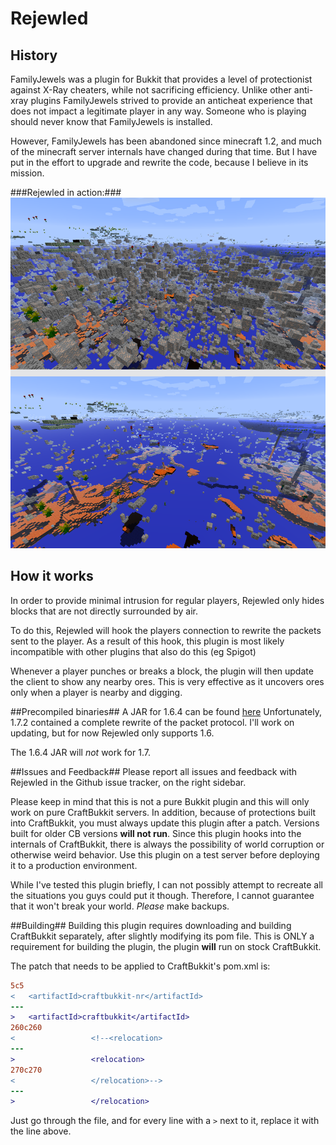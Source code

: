 # Rejewled #

## History ##
FamilyJewels was a plugin for Bukkit that provides a level of protectionist against X-Ray cheaters, while not sacrificing efficiency. Unlike other anti-xray plugins FamilyJewels strived to provide an anticheat experience that does not impact a legitimate player in any way. Someone who is playing should never know that FamilyJewels is installed. 

However, FamilyJewels has been abandoned since minecraft 1.2, and much of the minecraft server internals have changed during that time. But I have put in the effort to upgrade and rewrite the code, because I believe in its mission.

###Rejewled in action:###
![A comparison of x-ray before and after Rejeweled](https://github.com/nightpool/Rejewled/raw/master/assets/comparison.png)


## How it works ##
In order to provide minimal intrusion for regular players, Rejewled only hides blocks that are not directly surrounded by air. 

To do this, Rejewled will hook the players connection to rewrite the packets sent to the player. As a result of this hook, this plugin is most likely incompatible with other plugins that also do this (eg Spigot)

Whenever a player punches or breaks a block, the plugin will then update the client to show any nearby ores. This is very effective as it uncovers ores only when a player is nearby and digging. 

##Precompiled binaries##
A JAR for 1.6.4 can be found [here](https://github.com/nightpool/Rejewled/raw/master/bin/Rejeweled3-1.6.jar)
Unfortunately, 1.7.2 contained a complete rewrite of the packet protocol. I'll work on updating, but for now Rejewled only supports 1.6.

The 1.6.4 JAR will *not* work for 1.7.

##Issues and Feedback##
Please report all issues and feedback with Rejewled in the Github issue tracker, on the right sidebar. 

Please keep in mind that this is not a pure Bukkit plugin and this will only work on pure CraftBukkit servers. In addition, because of protections built into CraftBukkit, you must always update this plugin after a patch. Versions built for older CB versions **will not run**. Since this plugin hooks into the internals of CraftBukkit, there is always the possibility of world corruption or otherwise weird behavior. Use this plugin on a test server before deploying it to a production environment.

While I've tested this plugin briefly, I can not possibly attempt to recreate all the situations you guys could put it though. Therefore, I cannot guarantee that it won't break your world. *Please* make backups.

##Building##
Building this plugin requires downloading and building CraftBukkit separately, after slightly modifying its pom file. This is ONLY a requirement for building the plugin, the plugin **will** run on stock CraftBukkit.

The patch that needs to be applied to CraftBukkit's pom.xml is:
````patch
5c5
<   <artifactId>craftbukkit-nr</artifactId>
---
>   <artifactId>craftbukkit</artifactId>
260c260
<                 <!--<relocation>
---
>                 <relocation>
270c270
<                 </relocation>-->
---
>                 </relocation>
````

Just go through the file, and for every line with a `>` next to it, replace it with the line above.
